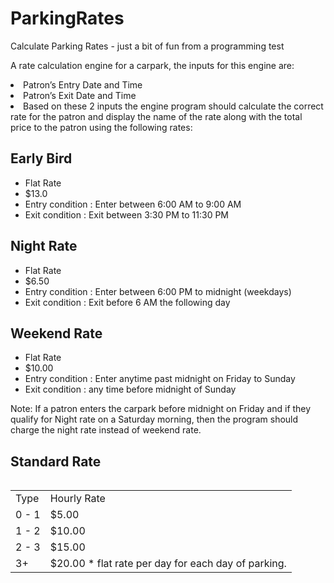 # ParkingRates
Calculate Parking Rates - just a bit of fun from a programming test

A rate calculation engine for a carpark, the inputs for this engine are:

<li>Patron’s Entry Date and Time
<li>Patron’s Exit Date and Time
<li>Based on these 2 inputs the engine program should calculate the correct rate for the patron and display the name of the rate along with the total price to the patron using the following rates:

<h2>Early Bird</h1>
<ul>
<li>Flat Rate
<li>$13.0
<li>Entry condition : Enter between 6:00 AM to 9:00 AM
<li>Exit condition : Exit between 3:30 PM to 11:30 PM
</ul>
<h2>Night Rate</h1>
<ul>
<li>Flat Rate
<li>$6.50
<li>Entry condition : Enter between 6:00 PM to midnight (weekdays)
<li>Exit condition : Exit before 6 AM the following day
</ul>
<h2>Weekend Rate</h1>
<ul>
<li>Flat Rate
<li>$10.00
<li>Entry condition : Enter anytime past midnight on Friday to Sunday
<li>Exit condition : any time before midnight of Sunday
</ul>
Note: If a patron enters the carpark before midnight on Friday and if they qualify for Night rate on a Saturday morning, then the program should charge the night rate instead of weekend rate.
<h2>Standard Rate</h1>
<div style="overflow-x:auto;">
  <table>
    <tr><td>Type</td><td>Hourly Rate</td></tr>
    <tr><td>0 - 1</td><td>$5.00</td></tr>
    <tr><td>1 - 2</td><td>$10.00</td></tr>
    <tr><td>2 - 3</td><td>$15.00</td></tr>
    <tr><td>3+</td><td>$20.00 * flat rate per day for each day of parking.</td></tr>
  </table>
</div>
